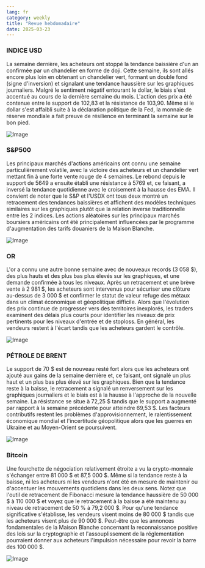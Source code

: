 ```yaml
---
lang: fr
category: weekly
title: "Revue hebdomadaire"
date: 2025-03-23
---
```


### INDICE USD

La semaine dernière, les acheteurs ont stoppé la tendance baissière d'un an confirmée par un chandelier en forme de doji. Cette semaine, ils sont allés encore plus loin en obtenant un chandelier vert, formant un double fond (signe d'inversion) et signalant une tendance haussière sur les graphiques journaliers. Malgré le sentiment négatif entourant le dollar, le biais s'est accentué au cours de la dernière semaine du mois. L'action des prix a été contenue entre le support de 102,83 et la résistance de 103,90. Même si le dollar s'est affaibli suite à la déclaration politique de la Fed, la monnaie de réserve mondiale a fait preuve de résilience en terminant la semaine sur le bon pied.

![Image](https://markleighedu.github.io/img/Mar-2025/23-Mar-2025/usdindex.jpg)

### S&P500

Les principaux marchés d'actions américains ont connu une semaine particulièrement volatile, avec la victoire des acheteurs et un chandelier vert mettant fin à une forte vente rouge de 4 semaines. Le rebond depuis le support de 5649 a ensuite établi une résistance à 5769 et, ce faisant, a inversé la tendance quotidienne avec le croisement à la hausse des EMA. Il convient de noter que le S&P et l'USDX ont tous deux montré un retracement des tendances baissières et affichent des modèles techniques similaires sur les graphiques plutôt que la relation inverse traditionnelle entre les 2 indices. Les actions aléatoires sur les principaux marchés boursiers américains ont été principalement influencées par le programme d'augmentation des tarifs douaniers de la Maison Blanche.

![Image](https://markleighedu.github.io/img/Mar-2025/23-Mar-2025/sp500.jpg)

### OR

L'or a connu une autre bonne semaine avec de nouveaux records (3 058 $), des plus hauts et des plus bas plus élevés sur les graphiques, et une demande confirmée à tous les niveaux. Après un retracement et une brève vente à 2 981 $, les acheteurs sont intervenus pour sécuriser une clôture au-dessus de 3 000 $ et confirmer le statut de valeur refuge des métaux dans un climat économique et géopolitique difficile. Alors que l'évolution des prix continue de progresser vers des territoires inexplorés, les traders examinent des délais plus courts pour identifier les niveaux de prix pertinents pour les niveaux d'entrée et de stoploss. En général, les vendeurs restent à l'écart tandis que les acheteurs gardent le contrôle. 

![Image](https://markleighedu.github.io/img/Mar-2025/23-Mar-2025/gold.jpg)

### PÉTROLE DE BRENT

Le support de 70 $ est de nouveau resté fort alors que les acheteurs ont ajouté aux gains de la semaine dernière et, ce faisant, ont signalé un plus haut et un plus bas plus élevé sur les graphiques. Bien que la tendance reste à la baisse, le retracement a signalé un renversement sur les graphiques journaliers et le biais est à la hausse à l'approche de la nouvelle semaine. La résistance se situe à 72,25 $ tandis que le support a augmenté par rapport à la semaine précédente pour atteindre 69,53 $. Les facteurs contributifs restent les problèmes d'approvisionnement, le ralentissement économique mondial et l'incertitude géopolitique alors que les guerres en Ukraine et au Moyen-Orient se poursuivent.

![Image](https://markleighedu.github.io/img/Mar-2025/23-Mar-2025/brentoil.jpg)

### Bitcoin

Une fourchette de négociation relativement étroite a vu la crypto-monnaie s'échanger entre 81 000 $ et 87,5 000 $. Même si la tendance reste à la baisse, ni les acheteurs ni les vendeurs n'ont été en mesure de maintenir ou d'accentuer les mouvements quotidiens dans les deux sens. Notez que l'outil de retracement de Fibonacci mesure la tendance haussière de 50 000 $ à 110 000 $ et voyez que le retracement à la baisse a été maintenu au niveau de retracement de 50 % à 79,2 000 $. Pour qu'une tendance significative s'établisse, les vendeurs visent moins de 80 000 $ tandis que les acheteurs visent plus de 90 000 $. Peut-être que les annonces fondamentales de la Maison Blanche concernant la reconnaissance positive des lois sur la cryptographie et l'assouplissement de la réglementation pourraient donner aux acheteurs l'impulsion nécessaire pour revoir la barre des 100 000 $.

![Image](https://markleighedu.github.io/img/Mar-2025/23-Mar-2025/bitcoin.jpg)


